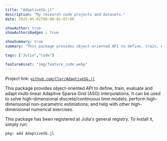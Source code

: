 ```yaml
---
title: "AdaptiveSG.jl"
description: "My research code projects and datasets."
date: 2025-05-01T00:00:01-07:00

showAuthor: true
showAuthorsBadges : true

showSummary: true
summary: "This package provides object-oriented API to define, train, evaluate and adapt multi-linear Adaptive Sparse Grid (ASG) interpolations. Project link: github.com/Clpr/AdaptiveSG.jl"

tags: ["Julia","Code"]

featureAsset: "img/feature_code.webp"
---
```


Project link: [`github.com/Clpr/AdaptiveSG.jl`](github.com/Clpr/AdaptiveSG.jl)

This package provides object-oriented API to define, train, evaluate and adapt multi-linear Adaptive Sparse Grid (ASG) interpolations. It can be used to solve high-dimensional discrete/continuous time models; perform high-dimensional non-parametric estimations; and help with other high-dimensional numerical exercises.

This package has been registered at Julia's general registry. To install it, simply run:

```julia
pkg> add AdaptiveSG.jl
```
